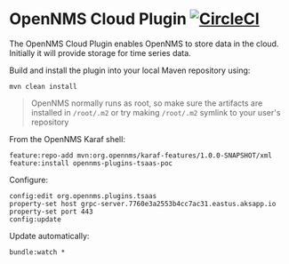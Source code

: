 # OpenNMS Cloud Plugin [![CircleCI](https://circleci.com/gh/OpenNMS/opennms-cloud-plugin.svg?style=svg)](https://circleci.com/gh/OpenNMS/opennms-cloud-plugin)

The OpenNMS Cloud Plugin enables OpenNMS to store data in the cloud.
Initially it will provide storage for time series data.

Build and install the plugin into your local Maven repository using:
```
mvn clean install
```

> OpenNMS normally runs as root, so make sure the artifacts are installed in `/root/.m2` or try making `/root/.m2` symlink to your user's repository

From the OpenNMS Karaf shell:
```
feature:repo-add mvn:org.opennms/karaf-features/1.0.0-SNAPSHOT/xml
feature:install opennms-plugins-tsaas-poc
```
Configure:
```
config:edit org.opennms.plugins.tsaas
property-set host grpc-server.7760e3a2553b4cc7ac31.eastus.aksapp.io
property-set port 443
config:update
```

Update automatically:
```
bundle:watch *
```